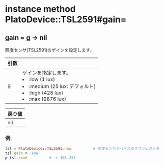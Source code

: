 # instance method PlatoDevice::TSL2591#gain=

## gain = g -> nil

照度センサ(TSL2591)のゲインを設定します。  

|引数||
|:--|:--|
|g|ゲインを指定します。<li>:low (1 lux)<li>:medium (25 lux: デフォルト)<li>:high (428 lux)<li>:max (9876 lux)|

|戻り値|
|:--|
|nil|

### 例:
```Ruby
tsl = PlatoDevice::TSL2591.new          # 照度センサデバイスのオブジェクトを生成します
tsl.gain = :low
p tsl.read          # -> 308.253
```
